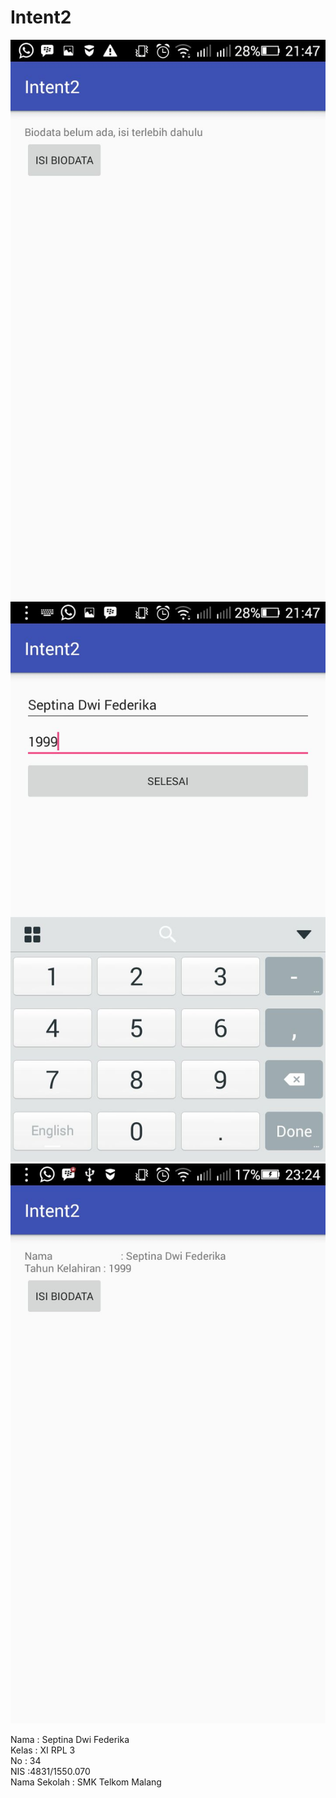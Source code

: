 # Intent2

![Screenshot](https://github.com/septinadf/Intent2/blob/master/intent%20(1).jpeg)
![Screenshot](https://github.com/septinadf/Intent2/blob/master/intent%20(6).jpeg)
![Screenshot](https://github.com/septinadf/Intent2/blob/master/intent%20(4).jpeg)

Nama : Septina Dwi Federika<br>
Kelas : XI RPL 3<br>
No : 34<br>
NIS :4831/1550.070<br>
Nama Sekolah : SMK Telkom Malang
